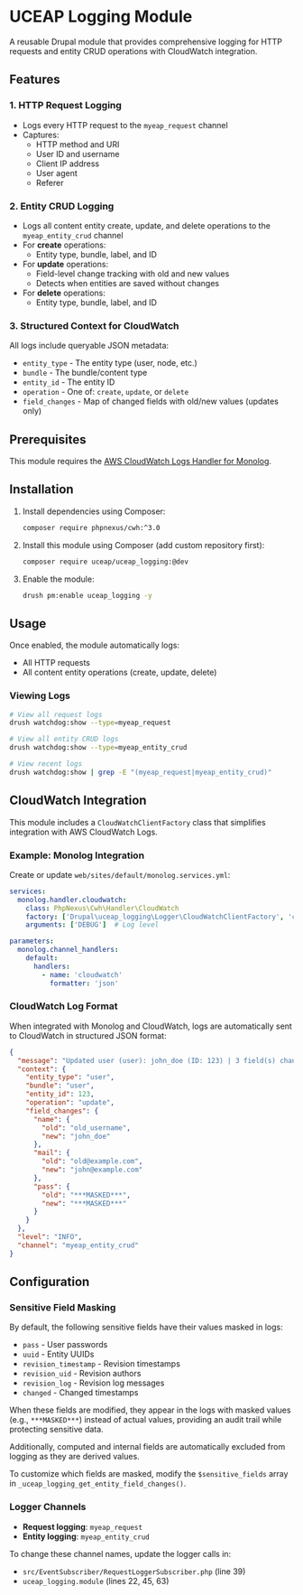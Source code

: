 # UCEAP Logging Module

A reusable Drupal module that provides comprehensive logging for HTTP requests and entity CRUD operations with CloudWatch integration.

## Features

### 1. HTTP Request Logging
- Logs every HTTP request to the `myeap_request` channel
- Captures:
  - HTTP method and URI
  - User ID and username
  - Client IP address
  - User agent
  - Referer

### 2. Entity CRUD Logging
- Logs all content entity create, update, and delete operations to the `myeap_entity_crud` channel
- For **create** operations:
  - Entity type, bundle, label, and ID
- For **update** operations:
  - Field-level change tracking with old and new values
  - Detects when entities are saved without changes
- For **delete** operations:
  - Entity type, bundle, label, and ID

### 3. Structured Context for CloudWatch
All logs include queryable JSON metadata:
- `entity_type` - The entity type (user, node, etc.)
- `bundle` - The bundle/content type
- `entity_id` - The entity ID
- `operation` - One of: `create`, `update`, or `delete`
- `field_changes` - Map of changed fields with old/new values (updates only)

## Prerequisites

This module requires the [AWS CloudWatch Logs Handler for Monolog](https://github.com/phpnexus/cwh).

## Installation

1. Install dependencies using Composer:
    ```bash
    composer require phpnexus/cwh:^3.0
    ```
2. Install this module using Composer (add custom repository first):
    ```bash
    composer require uceap/uceap_logging:@dev
    ```
4. Enable the module:
    ```bash
    drush pm:enable uceap_logging -y
    ```

## Usage

Once enabled, the module automatically logs:
- All HTTP requests
- All content entity operations (create, update, delete)

### Viewing Logs

```bash
# View all request logs
drush watchdog:show --type=myeap_request

# View all entity CRUD logs
drush watchdog:show --type=myeap_entity_crud

# View recent logs
drush watchdog:show | grep -E "(myeap_request|myeap_entity_crud)"
```

## CloudWatch Integration

This module includes a `CloudWatchClientFactory` class that simplifies integration with AWS CloudWatch Logs.

### Example: Monolog Integration

Create or update `web/sites/default/monolog.services.yml`:

```yaml
services:
  monolog.handler.cloudwatch:
    class: PhpNexus\Cwh\Handler\CloudWatch
    factory: ['Drupal\uceap_logging\Logger\CloudWatchClientFactory', 'createHandler']
    arguments: ['DEBUG']  # Log level

parameters:
  monolog.channel_handlers:
    default:
      handlers:
        - name: 'cloudwatch'
          formatter: 'json'
```

### CloudWatch Log Format

When integrated with Monolog and CloudWatch, logs are automatically sent to CloudWatch in structured JSON format:

```json
{
  "message": "Updated user (user): john_doe (ID: 123) | 3 field(s) changed",
  "context": {
    "entity_type": "user",
    "bundle": "user",
    "entity_id": 123,
    "operation": "update",
    "field_changes": {
      "name": {
        "old": "old_username",
        "new": "john_doe"
      },
      "mail": {
        "old": "old@example.com",
        "new": "john@example.com"
      },
      "pass": {
        "old": "***MASKED***",
        "new": "***MASKED***"
      }
    }
  },
  "level": "INFO",
  "channel": "myeap_entity_crud"
}
```

## Configuration

### Sensitive Field Masking

By default, the following sensitive fields have their values masked in logs:
- `pass` - User passwords
- `uuid` - Entity UUIDs
- `revision_timestamp` - Revision timestamps
- `revision_uid` - Revision authors
- `revision_log` - Revision log messages
- `changed` - Changed timestamps

When these fields are modified, they appear in the logs with masked values (e.g., `***MASKED***`) instead of actual values, providing an audit trail while protecting sensitive data.

Additionally, computed and internal fields are automatically excluded from logging as they are derived values.

To customize which fields are masked, modify the `$sensitive_fields` array in `_uceap_logging_get_entity_field_changes()`.

### Logger Channels

- **Request logging**: `myeap_request`
- **Entity logging**: `myeap_entity_crud`

To change these channel names, update the logger calls in:
- `src/EventSubscriber/RequestLoggerSubscriber.php` (line 39)
- `uceap_logging.module` (lines 22, 45, 63)
